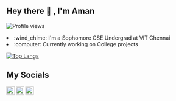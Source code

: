 ## Hey there 👋 , I'm Aman 

![Profile views](https://gpvc.arturio.dev/Aman7445)


<li>:wind_chime: I'm a Sophomore CSE Undergrad at VIT Chennai</li>
<li> :computer: Currently working on College projects</li>

[![Top Langs](https://github-readme-stats.vercel.app/api/top-langs/?username=Aman7445)](https://github.com/anuraghazra/github-readme-stats)

<!-- ![GitHub stats](https://github-readme-stats.vercel.app/api?username=Aman7445&show_icons=true)  

![GitHub Activity Graph](https://activity-graph.herokuapp.com/graph?username=Aman7445)  -->

## My Socials
[<img align="left" alt="codeSTACKr | Twitter" width="22px" src="https://cdn.jsdelivr.net/npm/simple-icons@v3/icons/twitter.svg" />][twitter]
[<img align="left" alt="codeSTACKr | LinkedIn" width="22px" src="https://cdn.jsdelivr.net/npm/simple-icons@v3/icons/linkedin.svg" />][linkedin]
[<img align="left" alt="codeSTACKr | Instagram" width="22px" src="https://cdn.jsdelivr.net/npm/simple-icons@v3/icons/instagram.svg" />][instagram]


[instagram]: https://www.instagram.com/aman._.74/
[twitter]: https://twitter.com/Aman__74
[linkedin]: https://www.linkedin.com/in/aman-kumar-5904a5193/
